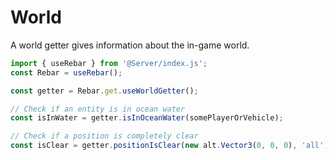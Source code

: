 # World

A world getter gives information about the in-game world.

```ts
import { useRebar } from '@Server/index.js';
const Rebar = useRebar();

const getter = Rebar.get.useWorldGetter();

// Check if an entity is in ocean water
const isInWater = getter.isInOceanWater(somePlayerOrVehicle);

// Check if a position is completely clear
const isClear = getter.positionIsClear(new alt.Vector3(0, 0, 0), 'all');
```
